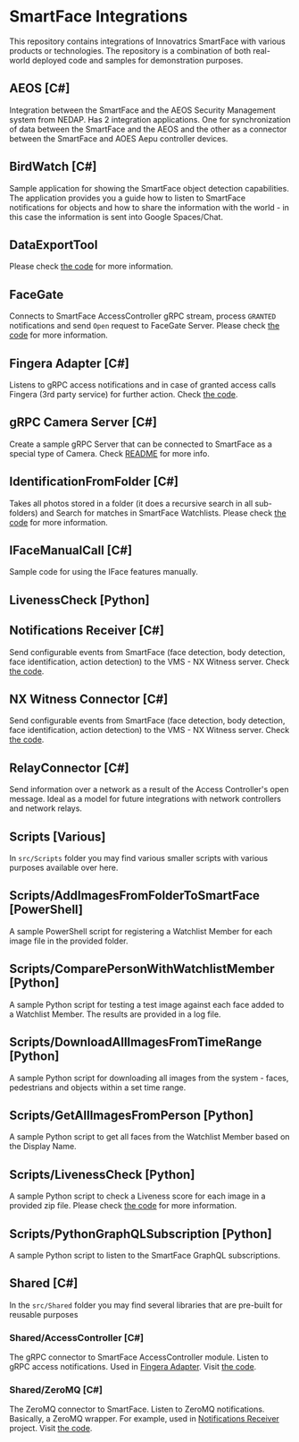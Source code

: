 # SmartFace Integrations

This repository contains integrations of Innovatrics SmartFace with various products or technologies.
The repository is a combination of both real-world deployed code and samples for demonstration purposes.

## AEOS [C#]
Integration between the SmartFace and the AEOS Security Management system from NEDAP. Has 2 integration applications. One for synchronization of data between the SmartFace and the AEOS and the other as a connector between the SmartFace and AOES Aepu controller devices.

## BirdWatch [C#]
Sample application for showing the SmartFace object detection capabilities. The application provides you a guide how to listen to SmartFace notifications for objects and how to share the information with the world - in this case the information is sent into Google Spaces/Chat.

## DataExportTool
Please check <a href="/src/DataExportTool" >the code</a> for more information.

## FaceGate
Connects to SmartFace AccessController gRPC stream, process `GRANTED` notifications and send `Open` request to FaceGate Server. Please check <a href="/src/FaceGate" >the code</a> for more information.

## Fingera Adapter [C#]
Listens to gRPC access notifications and in case of granted access calls Fingera (3rd party service) for further action.
Check <a href="src/FingeraAdapter" >the code</a>.

## gRPC Camera Server [C#]
Create a sample gRPC Server that can be connected to SmartFace as a special type of Camera. Check <a href="src/GrpcCamera" >README</a> for more info.

## IdentificationFromFolder [C#]
Takes all photos stored in a folder (it does a recursive search in all sub-folders) and Search for matches in SmartFace Watchlists. Please check <a href="/src/IFaceManualCall" >the code</a> for more information.

## IFaceManualCall [C#]
Sample code for using the IFace features manually. 

## LivenessCheck [Python]

## Notifications Receiver [C#]
Send configurable events from SmartFace (face detection, body detection, face identification, action detection) to the VMS - NX Witness server. Check <a href="src/NotificationsReceiver" >the code</a>.

## NX Witness Connector [C#]
Send configurable events from SmartFace (face detection, body detection, face identification, action detection) to the VMS - NX Witness server. Check <a href="src/NX-witness-connector" >the code</a>.

## RelayConnector [C#]
Send information over a network as a result of the Access Controller's open message. Ideal as a model for future integrations with network controllers and network relays.    

## Scripts [Various]
In `src/Scripts` folder you may find various smaller scripts with various purposes available over here. 

## Scripts/AddImagesFromFolderToSmartFace [PowerShell]
A sample PowerShell script for registering a Watchlist Member for each image file in the provided folder.

## Scripts/ComparePersonWithWatchlistMember [Python]
A sample Python script for testing a test image against each face added to a Watchlist Member. The results are provided in a log file.

## Scripts/DownloadAllImagesFromTimeRange [Python]
A sample Python script for downloading all images from the system - faces, pedestrians and objects within a set time range. 

## Scripts/GetAllImagesFromPerson [Python]
A sample Python script to get all faces from the Watchlist Member based on the Display Name.

## Scripts/LivenessCheck [Python]
A sample Python script to check a Liveness score for each image in a provided zip file. Please check <a href="/src/Scripts/LivenessCheck" >the code</a> for more information.

## Scripts/PythonGraphQLSubscription [Python]
A sample Python script to listen to the SmartFace GraphQL subscriptions.

## Shared [C#]
In the `src/Shared` folder you may find several libraries that are pre-built for reusable purposes

### Shared/AccessController [C#]
The gRPC connector to SmartFace AccessController module. Listen to gRPC access notifications. Used in <a href="src/FingeraAdapter" >Fingera Adapter</a>. Visit <a href="src/Shared/AccessController" >the code</a>.

### Shared/ZeroMQ [C#]
The ZeroMQ connector to SmartFace. Listen to ZeroMQ notifications. Basically, a ZeroMQ wrapper. For example, used in <a href="src/NotificationsReceiver" >Notifications Receiver</a> project. Visit <a href="src/Shared/ZeroMQ" >the code</a>.
